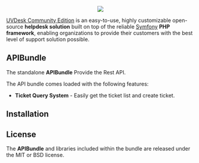 <p align="center"><a href="https://www.uvdesk.com/en/" target="_blank">
    <img src="https://s3-ap-southeast-1.amazonaws.com/cdn.uvdesk.com/uvdesk/bundles/webkuldefault/images/uvdesk-wide.svg">
</a></p>

[UVDesk Community Edition][1] is an easy-to-use, highly customizable open-source **helpdesk solution** built on top of the reliable [Symfony][2] **PHP framework**, enabling organizations to provide their customers with the best level of support solution possible.

APIBundle
--------------

The standalone **APIBundle** Provide the Rest API. 

The API bundle comes loaded with the following features:

  * **Ticket Query System** - Easily get the ticket list and create ticket.
  
Installation
--------------

License
--------------

The **APIBundle** and libraries included within the bundle are released under the MIT or BSD license.

[1]: https://www.uvdesk.com/
[2]: https://symfony.com/
[3]: https://getcomposer.org/
